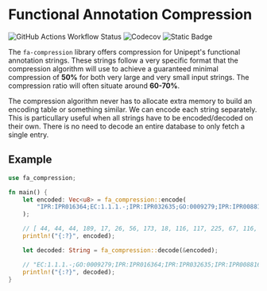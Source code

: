 # Functional Annotation Compression

![GitHub Actions Workflow Status](https://img.shields.io/github/actions/workflow/status/unipept/unipept-index/test.yml?logo=github)
![Codecov](https://img.shields.io/codecov/c/github/unipept/unipept-index?token=IZ75A2FY98&flag=fa-compression&logo=codecov)
![Static Badge](https://img.shields.io/badge/doc-rustdoc-green)

The `fa-compression` library offers compression for Unipept's functional annotation strings. These strings follow a very specific 
format that the compression algorithm will use to achieve a guaranteed minimal compression of **50%** for both very large and very 
small input strings. The compression ratio will often situate around **60-70%**.

The compression algorithm never has to allocate extra memory to build an encoding table or something similar. We can encode each 
string separately. This is particullary useful when all strings have to be encoded/decoded on their own. There is no need to decode 
an entire database to only fetch a single entry.

## Example

```rust
use fa_compression;

fn main() {
    let encoded: Vec<u8> = fa_compression::encode(
        "IPR:IPR016364;EC:1.1.1.-;IPR:IPR032635;GO:0009279;IPR:IPR008816"
    );

    // [ 44, 44, 44, 189, 17, 26, 56, 173, 18, 116, 117, 225, 67, 116, 110, 17, 153, 39 ]
    println!("{:?}", encoded);

    let decoded: String = fa_compression::decode(&encoded);

    // "EC:1.1.1.-;GO:0009279;IPR:IPR016364;IPR:IPR032635;IPR:IPR008816"
    println!("{:?}", decoded);
}
```
